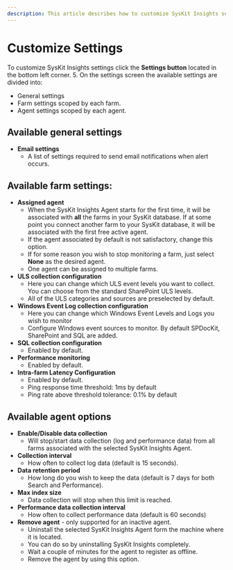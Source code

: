```yaml
---
description: This article describes how to customize SysKit Insights settings.
---
```


# Customize Settings

To customize SysKit Insights settings click the **Settings button** located in the bottom left corner. 5. On the settings screen the available settings are divided into:

* General settings
* Farm settings scoped by each farm.
* Agent settings scoped by each agent.

## Available general settings

* **Email settings**
  * A list of settings required to send email notifications when alert occurs.

## Available farm settings:

* **Assigned agent**
  * When the SysKit Insights Agent starts for the first time, it will be associated with **all** the farms in your SysKit database. If at some point you connect another farm to your SysKit database, it will be associated with the first free active agent.
  * If the agent associated by default is not satisfactory, change this option.
  * If for some reason you wish to stop monitoring a farm, just select **None** as the desired agent.
  * One agent can be assigned to multiple farms. 
* **ULS collection configuration**
  * Here you can change which ULS event levels you want to collect. You can choose from the standard SharePoint ULS levels.
  * All of the ULS categories and sources are preselected by default.
* **Windows Event Log collection configuration**
  * Here you can change which Windows Event Levels and Logs you wish to monitor
  * Configure Windows event sources to monitor. By default SPDocKit, SharePoint and SQL are added. 
* **SQL collection configuration**
  * Enabled by default.
* **Performance monitoring**
  * Enabled by default.  
* **Intra-farm Latency Configuration**
  * Enabled by default.  
  * Ping response time threshold: 1ms by default
  * Ping rate above threshold tolerance: 0.1% by default

## Available agent options

* **Enable/Disable data collection**
  * Will stop/start data collection \(log and performance data\) from all farms associated with the selected SysKit Insights Agent.
* **Collection interval**
  * How often to collect log data \(default is 15 seconds\).
* **Data retention period** 
  * How long do you wish to keep the data \(default is 7 days for both Search and Performance\).
* **Max index size**
  * Data collection will stop when this limit is reached. 
* **Performance data collection interval**
  * How often to collect performance data \(default is 60 seconds\)
* **Remove agent** - only supported for an inactive agent.
  * Uninstall the selected SysKit Insights Agent form the machine where it is located.
  * You can do so by uninstalling SysKit Insights completely.
  * Wait a couple of minutes for the agent to register as offline.
  * Remove the agent by using this option.


